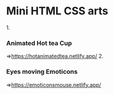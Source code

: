 # Mini HTML CSS arts
1.<h3>Animated Hot tea Cup</h3>=>https://hotanimatedtea.netlify.app/
2.<h3>Eyes moving Emoticons</h3>=>https://emoticonsmouse.netlify.app/


